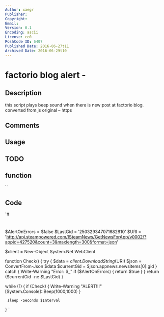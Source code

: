 ```yaml
---
Author: xaegr
Publisher: 
Copyright: 
Email: 
Version: 0.1
Encoding: ascii
License: cc0
PoshCode ID: 6407
Published Date: 2016-06-27t11
Archived Date: 2016-06-29t10
---
```


# factorio blog alert - 

## Description

this script plays beep sound when there is new post at factorio blog. converted from js original – https

## Comments



## Usage



## TODO



## function

``

## Code

`#
 #
 $AlertOnErrors = $false
 $LastGid = '250329347071682810'
 $URI = 'http://api.steampowered.com/ISteamNews/GetNewsForApp/v0002/?appid=427520&count=3&maxlength=300&format=json'
 
 $client = New-Object System.Net.WebClient
 
 function Check()
 {
     try 
     {
         $data = $client.DownloadString($URI)
         $json = ConvertFrom-Json $data
         $currentGid = $json.appnews.newsitems[0].gid
     }
     catch
     {
         Write-Warning "Error: $_"
         if ($AlertOnErrors)
         {
             return $true
         }
     }
     return ($currentGid -ne $LastGid)
 }
 
 while (1)
 {
     if (Check)
     {
         Write-Warning "ALERT!!!"
         [System.Console]::Beep(1000,1000)
     }
     
     sleep -Seconds $Interval
 }
`


